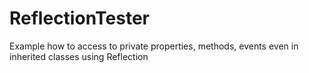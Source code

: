 # ReflectionTester
Example how to access to private properties, methods, events even in inherited classes using Reflection
